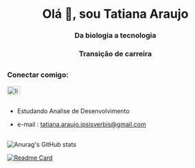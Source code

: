 <h1 align="center">Olá 👋, sou Tatiana Araujo</h1>
<h3 align="center">Da biologia a tecnologia</h3>
<h3 align="center">Transição de carreira</h3>

##
<h3 align="left">Conectar comigo:</h3>
<p align="left">
<a href="https://linkedin.com/in/linkedin.com/in/tatiana-araujo-24a65623a" target="blank"><img alinhar = "center" src = "https://raw.githubusercontent.com/rahuldkjain/github-profile-readme-generator/master/src/images/icons/Social/linked-in-alt.svg" alt = "linkedin .com/in/tatiana-araujo-24a65623a" height="20" width="30" /></a>
</p>


##

- Estudando Analise de Desenvolvimento
- e-mail : tatiana.araujo.ipsisverbis@gmail.com

  ##
![Anurag's GitHub stats](https://github-readme-stats.vercel.app/api?username=Tati-Araujo&show_icons=true&theme=cobalt)

[![Readme Card](https://github-readme-stats.vercel.app/api/pin/?username=Tati-Araujo&repo=github-readme-stats)](https://github.com/Tati-Araujo/github-readme-stats)
